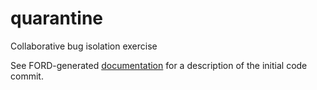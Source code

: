 # quarantine
Collaborative bug isolation exercise

See FORD-generated [documentation] for a description of the initial code commit.

[documentation]: http://htmlpreview.github.io/?https://github.com/sourceryinstitute/quarantine/blob/master/documenation/index.html

